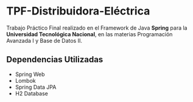 # TPF-Distribuidora-Eléctrica

Trabajo Práctico Final realizado en el Framework de Java **Spring** para la **Universidad Tecnológica Nacional**, en las materias Programación Avanzada I y Base de Datos II.

## Dependencias Utilizadas

- Spring Web
- Lombok
- Spring Data JPA
- H2 Database